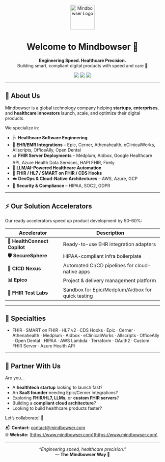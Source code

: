 <p align="center">
  <img src="https://ewzduhvhjkj.exactdn.com/wp-content/uploads/2023/07/26203051/mb-300x103-2.png?strip=all&lossy=1&ssl=1&fit=150,53" alt="Mindbowser Logo" height="80">
</p>

<h1 align="center">Welcome to Mindbowser 👋</h1>

<p align="center">
  <b>Engineering Speed. Healthcare Precision.</b><br>
  Building smart, compliant digital products with speed and care 💙
</p>

<p align="center">
  <a target="_blank" href="https://www.mindbowser.com/"><img src="https://img.shields.io/badge/Website-Mindbowser.com-blue?style=for-the-badge"></a>
  <a target="_blank" href="https://www.linkedin.com/company/mindbowser-infosolutions/"><img src="https://img.shields.io/badge/LinkedIn-Mindbowser-blue?style=for-the-badge&logo=linkedin"></a>
  <a target="_blank" href="https://x.com/Mindbowser"><img src="https://img.shields.io/badge/Twitter-@mindbowser-blue?style=for-the-badge&logo=twitter"></a>
</p>

---

## 🚀 About Us

Mindbowser is a global technology company helping **startups**, **enterprises**, and **healthcare innovators** launch, scale, and optimize their digital products.

We specialize in:

- 🩺 **Healthcare Software Engineering**
- 🔌 **EHR/EMR Integrations** – Epic, Cerner, Athenahealth, eClinicalWorks, Allscripts, OfficeAlly, Open Dental
- 📊 **FHIR Server Deployments** – Medplum, Aidbox, Google Healthcare API, Azure Health Data Services, HAPI FHIR, Firely
- 🧠 **LLM/AI-Powered Healthcare Automation**
- 🔄 **FHIR / HL7 / SMART on FHIR / CDS Hooks**
- ☁️ **DevOps & Cloud-Native Architectures** – AWS, Azure, GCP
- 🔐 **Security & Compliance** – HIPAA, SOC2, GDPR

---

## ⚡️ Our Solution Accelerators

Our ready accelerators speed up product development by 50–60%:

| Accelerator | Description |
|------------|-------------|
| **🔌 HealthConnect Copilot** | Ready-to-use EHR integration adapters |
| **🛡️ SecureSphere** | HIPAA-compliant infra boilerplate |
| **🚀 CICD Nexus** | Automated CI/CD pipelines for cloud-native apps |
| **📊 Epico** | Project & delivery management platform |
| **🧪 FHIR Test Labs** | Sandbox for Epic/Medplum/Aidbox for quick testing |

---

## 🧠 Specialties
- FHIR · SMART on FHIR · HL7 v2 · CDS Hooks · Epic · Cerner · Athenahealth · Medplum · Aidbox · eClinicalWorks · Allscripts · OfficeAlly · Open Dental · HIPAA · AWS Lambda · Terraform · OAuth2 · Custom FHIR Server · Azure Health API

---

## 🤝 Partner With Us

Are you...

- A **healthtech startup** looking to launch fast?
- An **SaaS founder** needing Epic/Cerner integrations?
- Exploring **FHIR/HL7, LLMs**, or **custom FHIR servers**?
- Building a **compliant cloud architecture**?
- Looking to build healthcare products faster?

Let’s collaborate! 🤝

📬 **Contact:** [contact@mindbowser.com](mailto:contact@mindbowser.com)  
🌐 **Website:** [https://www.mindbowser.com](https://www.mindbowser.com)

---

<p align="center">
  <i>“Engineering speed, healthcare precision.”</i><br>
  <b>— The Mindbowser Way 💙</b>
</p>
